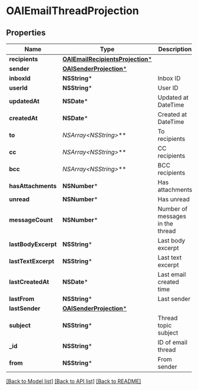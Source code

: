 # OAIEmailThreadProjection

## Properties
Name | Type | Description | Notes
------------ | ------------- | ------------- | -------------
**recipients** | [**OAIEmailRecipientsProjection***](OAIEmailRecipientsProjection) |  | [optional] 
**sender** | [**OAISenderProjection***](OAISenderProjection) |  | [optional] 
**inboxId** | **NSString*** | Inbox ID | [optional] 
**userId** | **NSString*** | User ID | 
**updatedAt** | **NSDate*** | Updated at DateTime | 
**createdAt** | **NSDate*** | Created at DateTime | 
**to** | **NSArray&lt;NSString*&gt;*** | To recipients | 
**cc** | **NSArray&lt;NSString*&gt;*** | CC recipients | [optional] 
**bcc** | **NSArray&lt;NSString*&gt;*** | BCC recipients | [optional] 
**hasAttachments** | **NSNumber*** | Has attachments | 
**unread** | **NSNumber*** | Has unread | 
**messageCount** | **NSNumber*** | Number of messages in the thread | 
**lastBodyExcerpt** | **NSString*** | Last body excerpt | [optional] 
**lastTextExcerpt** | **NSString*** | Last text excerpt | [optional] 
**lastCreatedAt** | **NSDate*** | Last email created time | [optional] 
**lastFrom** | **NSString*** | Last sender | [optional] 
**lastSender** | [**OAISenderProjection***](OAISenderProjection) |  | [optional] 
**subject** | **NSString*** | Thread topic subject | [optional] 
**_id** | **NSString*** | ID of email thread | 
**from** | **NSString*** | From sender | [optional] 

[[Back to Model list]](../README#documentation-for-models) [[Back to API list]](../README#documentation-for-api-endpoints) [[Back to README]](../README)


